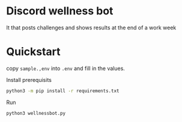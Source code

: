 # Discord wellness bot 
It that posts challenges and shows results at the end of a work week

# Quickstart
copy `sample.,env` into `.env` and fill in the values.

Install prerequisits
```bash
python3 -m pip install -r requirements.txt
```
Run 
```bash
python3 wellnessbot.py
```

